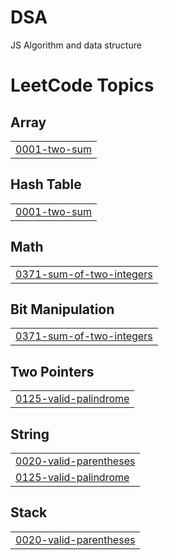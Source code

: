 # DSA
JS Algorithm and data structure

<!---LeetCode Topics Start-->
# LeetCode Topics
## Array
|  |
| ------- |
| [0001-two-sum](https://github.com/sumitcr7/DSA/tree/master/0001-two-sum) |
## Hash Table
|  |
| ------- |
| [0001-two-sum](https://github.com/sumitcr7/DSA/tree/master/0001-two-sum) |
## Math
|  |
| ------- |
| [0371-sum-of-two-integers](https://github.com/sumitcr7/DSA/tree/master/0371-sum-of-two-integers) |
## Bit Manipulation
|  |
| ------- |
| [0371-sum-of-two-integers](https://github.com/sumitcr7/DSA/tree/master/0371-sum-of-two-integers) |
## Two Pointers
|  |
| ------- |
| [0125-valid-palindrome](https://github.com/sumitcr7/DSA/tree/master/0125-valid-palindrome) |
## String
|  |
| ------- |
| [0020-valid-parentheses](https://github.com/sumitcr7/DSA/tree/master/0020-valid-parentheses) |
| [0125-valid-palindrome](https://github.com/sumitcr7/DSA/tree/master/0125-valid-palindrome) |
## Stack
|  |
| ------- |
| [0020-valid-parentheses](https://github.com/sumitcr7/DSA/tree/master/0020-valid-parentheses) |
<!---LeetCode Topics End-->
